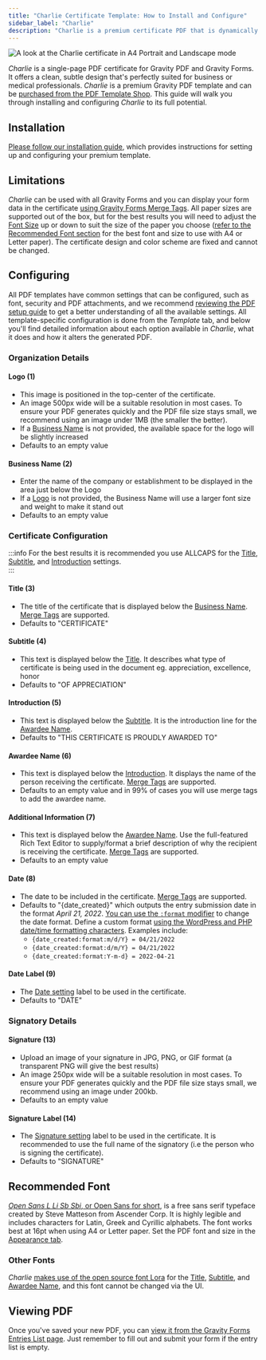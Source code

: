 ```yaml
---
title: "Charlie Certificate Template: How to Install and Configure"
sidebar_label: "Charlie"
description: "Charlie is a premium certificate PDF that is dynamically generated using Gravity Forms data and has been built specifically for use with Gravity PDF."
---
```


![A look at the Charlie certificate in A4 Portrait and Landscape mode](https://resources.gravitypdf.com/uploads/2022/05/Charlie.png)

*Charlie* is a single-page PDF certificate for Gravity PDF and Gravity Forms. It offers a clean, subtle design that's perfectly suited for business or medical professionals. *Charlie* is a premium Gravity PDF template and can be [purchased from the PDF Template Shop](https://gravitypdf.com/shop/certificate-charlie/). This guide will walk you through installing and configuring *Charlie* to its full potential.

## Installation 

[Please follow our installation guide](../installing-upgrading-premium-templates.md), which provides instructions for setting up and configuring your premium template.

## Limitations 

*Charlie* can be used with all Gravity Forms and you can display your form data in the certificate [using Gravity Forms Merge Tags](https://docs.gravityforms.com/category/user-guides/merge-tags-getting-started/). All paper sizes are supported out of the box, but for the best results you will need to adjust the [Font Size](../../users/setup-pdf.md#font-size) up or down to suit the size of the paper you choose ([refer to the Recommended Font section](#recommended-font) for the best font and size to use with A4 or Letter paper). The certificate design and color scheme are fixed and cannot be changed.

## Configuring 

All PDF templates have common settings that can be configured, such as font, security and PDF attachments, and we recommend [reviewing the PDF setup guide](../../users/setup-pdf.md) to get a better understanding of all the available settings. All template-specific configuration is done from the *Template* tab, and below you'll find detailed information about each option available in *Charlie*, what it does and how it alters the generated PDF.

### Organization Details

#### Logo (1) 
* This image is positioned in the top-center of the certificate.
* An image 500px wide will be a suitable resolution in most cases. To ensure your PDF generates quickly and the PDF file size stays small, we recommend using an image under 1MB (the smaller the better).
* If a [Business Name](#business-name-2) is not provided, the available space for the logo will be slightly increased
* Defaults to an empty value

#### Business Name (2) 
* Enter the name of the company or establishment to be displayed in the area just below the Logo
* If a [Logo](#logo-1) is not provided, the Business Name will use a larger font size and weight to make it stand out
* Defaults to an empty value

### Certificate Configuration

:::info
For the best results it is recommended you use ALLCAPS for the [Title](#title-3), [Subtitle](#subtitle-4), and [Introduction](#introduction-5) settings.  
:::

#### Title (3) 
* The title of the certificate that is displayed below the [Business Name](#business-name-2). [Merge Tags](https://docs.gravityforms.com/category/user-guides/merge-tags-getting-started/) are supported.
* Defaults to "CERTIFICATE"

#### Subtitle (4) 
* This text is displayed below the [Title](#title-3). It describes what type of certificate is being used in the document eg. appreciation, excellence, honor
* Defaults to "OF APPRECIATION"

#### Introduction (5) 
* This text is displayed below the [Subtitle](#subtitle-5). It is the introduction line for the [Awardee Name](#awardee-name-6).
* Defaults to "THIS CERTIFICATE IS PROUDLY AWARDED TO"

#### Awardee Name (6) 
* This text is displayed below the [Introduction](#introduction-5). It displays the name of the person receiving the certificate. [Merge Tags](https://docs.gravityforms.com/category/user-guides/merge-tags-getting-started/) are supported.
* Defaults to an empty value and in 99% of cases you will use merge tags to add the awardee name.

#### Additional Information (7) 
* This text is displayed below the [Awardee Name](#awardee-name-6). Use the full-featured Rich Text Editor to supply/format a brief description of why the recipient is receiving the certificate. [Merge Tags](https://docs.gravityforms.com/category/user-guides/merge-tags-getting-started/) are supported.
* Defaults to an empty value

#### Date (8) 
* The date to be included in the certificate. [Merge Tags](https://docs.gravityforms.com/category/user-guides/merge-tags-getting-started/) are supported.
* Defaults to "{date\_created}" which outputs the entry submission date in the format _April 21, 2022_. [You can use the `:format` modifier](https://docs.gravityforms.com/entry-date-merge-tags/#h-format) to change the date format. Define a custom format [using the WordPress and PHP date/time formatting characters](https://wordpress.org/support/article/formatting-date-and-time/). Examples include:
  * `{date_created:format:m/d/Y} = 04/21/2022`
  * `{date_created:format:d/m/Y} = 04/21/2022`
  * `{date_created:format:Y-m-d} = 2022-04-21`

#### Date Label (9) 
* The [Date setting](#date-8) label to be used in the certificate. 
* Defaults to "DATE"

### Signatory Details 

#### Signature (13) 
* Upload an image of your signature in JPG, PNG, or GIF format (a transparent PNG will give the best results)
* An image 250px wide will be a suitable resolution in most cases. To ensure your PDF generates quickly and the PDF file size stays small, we recommend using an image under 200kb.
* Defaults to an empty value

#### Signature Label (14) 
* The [Signature setting](#signature-13) label to be used in the certificate. It is recommended to use the full name of the signatory (i.e the person who is signing the certificate).
* Defaults to "SIGNATURE"

## Recommended Font 

[*Open Sans L Li Sb Sbi*, or Open Sans for short](https://fonts.google.com/specimen/Open+Sans), is a free sans serif typeface created by Steve Matteson from Ascender Corp. It is highly legible and includes characters for Latin, Greek and Cyrillic alphabets. The font works best at 16pt when using A4 or Letter paper. Set the PDF font and size in the [Appearance tab](../../users/setup-pdf.md#appearance-section).

### Other Fonts

_Charlie_ [makes use of the open source font Lora](https://fonts.google.com/specimen/Lora) for the [Title](#title-3), [Subtitle](#subtitle-4), and [Awardee Name](#awardee-name-6), and this font cannot be changed via the UI.

## Viewing PDF 

Once you've saved your new PDF, you can [view it from the Gravity Forms Entries List page](../../users/viewing-pdfs.md). Just remember to fill out and submit your form if the entry list is empty.